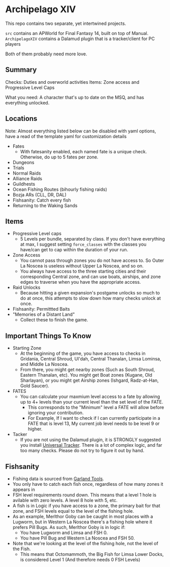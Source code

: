 # Archipelago XIV

This repo contains two separate, yet intertwined projects.

`src` contains an APWorld for Final Fantasy 14, built on top of Manual.
`ArchipelagoXIV` contains a Dalamud plugin that is a tracker/client for PC players

Both of them probably need more love.

## Summary

Checks: Duties and overworld activities
Items: Zone access and Progressive Level Caps

What you need: A character that's up to date on the MSQ, and has everything unlocked.


## Locations

Note: Almost everything listed below can be disabled with yaml options, have a read of the template yaml for customization details

* Fates
  * With fatesanity enabled, each named fate is a unique check.  Otherwise, do up to 5 fates per zone.
* Dungeons
* Trials
* Normal Raids
* Alliance Raids
* Guildhests
* Ocean Fishing Routes (bihourly fishing raids)
* Bozja ARs (CLL, DR, DAL)
* Fishsanity: Catch every fish
* Returning to the Waking Sands

## Items

* Progressive Level caps
  * 5 Levels per bundle, separated by class.  If you don't have everything at max, I suggest setting `force_classes` with the classes you have/can get to cap within the duration of your run.
* Zone Access
  * You cannot pass through zones you do not have access to. So Outer La Noscea is useless without Upper La Noscea, and so on.
  * You always have access to the three starting cities and their corresponding Central zone, and can use boats, airships, and zone edges to traverse when you have the appropriate access.
* Raid Unlocks
  * Because hitting a given expansion's postgame unlocks so much to do at once, this attempts to slow down how many checks unlock at once.
* Fishsanity: Permittted Baits
* "Memories of a Distant Land"
  * Collect these to finish the game.

## Important Things To Know

* Starting Zone
  * At the beginning of the game, you have access to checks in Gridania, Central Shroud, Ul'dah, Central Thanalan, Limsa Lominsa, and Middle La Noscea.
  * From there, you might get nearby zones (Such as South Shroud, Eastern Thanalan, etc). You might get Boat zones (Kugane, Old Sharlayan), or you might get Airship zones (Ishgard, Radz-at-Han, Gold Saucer).
* FATES
  * You can calculate your maxmium level access to a fate by allowing up to 4+ levels than your current level than the set level of the FATE.
    * This corresponds to the "Minimum" level a FATE will allow before ignoring your contribution.
	* For Example, If I want to check if I can currently participate in a FATE that is level 13, My current job level needs to be level 9 or higher.
* Tacker
  * If you are not using the Dalamud plugin, it is STRONGLY suggested you install [Universal Tracker](https://discord.com/channels/1097532591650910289/1176939614985011200).  There is a lot of complex logic, and far too many checks.  Please do not try to figure it out by hand.

## Fishsanity
* Fishing data is sourced from [Garland Tools](https://www.garlandtools.org/ffxivfisher/).
* You only have to catch each fish once, regardless of how many zones it appears in
* FSH level requirements round down.  This means that a level 1 hole is avilable with zero levels. A level 8 hole with 5, etc.
* A fish is in Logic if you have access to a zone, the primary bait for that zone, and FSH levels equal to the level of the fishing hole.
* As an example, Merlthor Goby can be caught in most places with a Lugworm, but in Western La Noscea there's a fishing hole where it prefers Pill Bugs.  As such,  Merlthor Goby is in logic if:
  * You have Lugworm and Limsa and FSH 0.
  * You have Pill Bug and Western La Noscea and FSH 50.
* Note that we're looking at the level of the fishing hole, not the level of the Fish.
  * This means that Octomammoth, the Big Fish for Limsa Lower Docks, is considered Level 1 (And therefore needs 0 FSH Levels)
